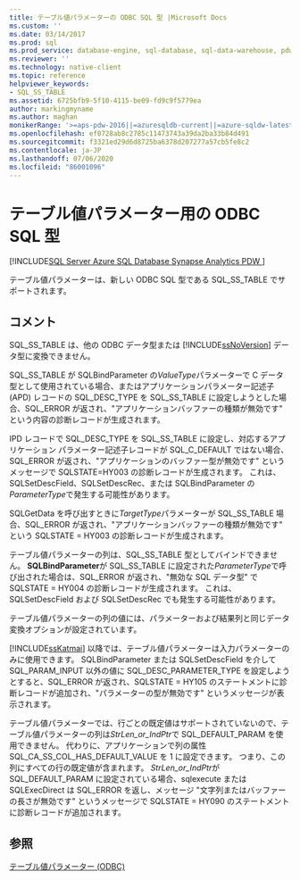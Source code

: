 ```yaml
---
title: テーブル値パラメーターの ODBC SQL 型 |Microsoft Docs
ms.custom: ''
ms.date: 03/14/2017
ms.prod: sql
ms.prod_service: database-engine, sql-database, sql-data-warehouse, pdw
ms.reviewer: ''
ms.technology: native-client
ms.topic: reference
helpviewer_keywords:
- SQL_SS_TABLE
ms.assetid: 6725bfb9-5f10-4115-be09-fd9c9f5779ea
author: markingmyname
ms.author: maghan
monikerRange: '>=aps-pdw-2016||=azuresqldb-current||=azure-sqldw-latest||>=sql-server-2016||=sqlallproducts-allversions||>=sql-server-linux-2017||=azuresqldb-mi-current'
ms.openlocfilehash: ef0728ab8c2785c11473743a39da2ba33b84d491
ms.sourcegitcommit: f3321ed29d6d8725ba6378d207277a57cb5fe8c2
ms.contentlocale: ja-JP
ms.lasthandoff: 07/06/2020
ms.locfileid: "86001096"
---
```

# <a name="odbc-sql-type-for-table-valued-parameters"></a>テーブル値パラメーター用の ODBC SQL 型
[!INCLUDE[SQL Server Azure SQL Database Synapse Analytics PDW ](../../includes/applies-to-version/sql-asdb-asdbmi-asa-pdw.md)]

  テーブル値パラメーターは、新しい ODBC SQL 型である SQL_SS_TABLE でサポートされます。  
  
## <a name="remarks"></a>コメント  
 SQL_SS_TABLE は、他の ODBC データ型または [!INCLUDE[ssNoVersion](../../includes/ssnoversion-md.md)] データ型に変換できません。  
  
 SQL_SS_TABLE が SQLBindParameter の*ValueType*パラメーターで C データ型として使用されている場合、またはアプリケーションパラメーター記述子 (APD) レコードの SQL_DESC_TYPE を SQL_SS_TABLE に設定しようとした場合、SQL_ERROR が返され、"アプリケーションバッファーの種類が無効です" という内容の診断レコードが生成されます。  
  
 IPD レコードで SQL_DESC_TYPE を SQL_SS_TABLE に設定し、対応するアプリケーション パラメーター記述子レコードが SQL_C_DEFAULT ではない場合、SQL_ERROR が返され、"アプリケーションのバッファー型が無効です" というメッセージで SQLSTATE=HY003 の診断レコードが生成されます。 これは、SQLSetDescField、SQLSetDescRec、または SQLBindParameter の*ParameterType*で発生する可能性があります。  
  
 SQLGetData を呼び出すときに*TargetType*パラメーターが SQL_SS_TABLE 場合、SQL_ERROR が返され、"アプリケーションバッファーの種類が無効です" という SQLSTATE = HY003 の診断レコードが生成されます。  
  
 テーブル値パラメーターの列は、SQL_SS_TABLE 型としてバインドできません。 **SQLBindParameter**が SQL_SS_TABLE に設定された*ParameterType*で呼び出された場合は、SQL_ERROR が返され、"無効な SQL データ型" で SQLSTATE = HY004 の診断レコードが生成されます。 これは、SQLSetDescField および SQLSetDescRec でも発生する可能性があります。  
  
 テーブル値パラメーターの列の値には、パラメーターおよび結果列と同じデータ変換オプションが設定されています。  
  
 [!INCLUDE[ssKatmai](../../includes/sskatmai-md.md)] 以降では、テーブル値パラメーターは入力パラメーターのみに使用できます。 SQLBindParameter または SQLSetDescField を介して SQL_PARAM_INPUT 以外の値に SQL_DESC_PARAMETER_TYPE を設定しようとすると、SQL_ERROR が返され、SQLSTATE = HY105 のステートメントに診断レコードが追加され、"パラメーターの型が無効です" というメッセージが表示されます。  
  
 テーブル値パラメーターでは、行ごとの既定値はサポートされていないので、テーブル値パラメーターの列は*StrLen_or_IndPtr*で SQL_DEFAULT_PARAM を使用できません。 代わりに、アプリケーションで列の属性 SQL_CA_SS_COL_HAS_DEFAULT_VALUE を 1 に設定できます。 つまり、この列にすべての行の既定値が含まれます。 *StrLen_or_IndPtr*が SQL_DEFAULT_PARAM に設定されている場合、sqlexecute または SQLExecDirect は SQL_ERROR を返し、メッセージ "文字列またはバッファーの長さが無効です" というメッセージで SQLSTATE = HY090 のステートメントに診断レコードが追加されます。  
  
## <a name="see-also"></a>参照  
 [テーブル値パラメーター &#40;ODBC&#41;](../../relational-databases/native-client-odbc-table-valued-parameters/table-valued-parameters-odbc.md)  
  
  
